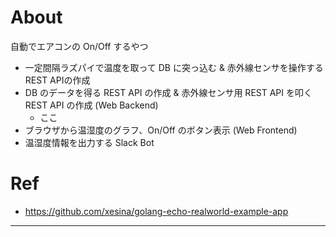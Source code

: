 # About

自動でエアコンの On/Off するやつ

* 一定間隔ラズパイで温度を取って DB に突っ込む & 赤外線センサを操作するREST APIの作成
* DB のデータを得る REST API の作成 & 赤外線センサ用 REST API を叩く REST API の作成 (Web Backend)
    * ここ
* ブラウザから温湿度のグラフ、On/Off のボタン表示 (Web Frontend)
* 温湿度情報を出力する Slack Bot

# Ref

* https://github.com/xesina/golang-echo-realworld-example-app

---
